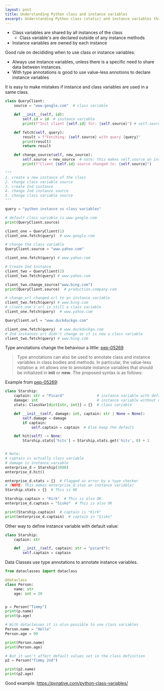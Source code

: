 ```yaml
---
layout: post
title: Understanding Python class and instance variables
excerpt: Understanding Python class (static) and instance variables through examples with and without type annotations
---
```


- Class variables are shared by all instances of the class
  - Class variable's are declared outside of any instance methods
- Instance variables are owned by each instance

Good rule on decididing when to use class or instance variables:
- Always use instance variables, unless there is a specific need to share data between instances.
- With type annotations is good to use value-less annotions to declare instance variables

It is easy to make mistakes if instance and class variables are used in a same class.

```py
class QueryClient:
    source = "www.google.com"  # class variable

    def __init__(self, id):
        self.id = id  # instance variable
        print(f"Init client {self.id} for: {self.source}") # self.source is a class variable

    def fetch(self, query):
        result = f"Fetching: {self.source} with query {query}"
        print(result)
        return result

    def change_source(self, new_source):
        self.source = new_source  # note: this makes self.source an instance variable
        print(f"Client {self.id} source changed to: {self.source}")

"""
1. create a new instance of the class
2. change class variable source
3. create 2nd instance
4. change 2nd instance source
5. change class variable source
"""

query = "python instance vs class variables"

# default class variable is www.google.com
print(QueryClient.source)

client_one = QueryClient(1)
client_one.fetch(query)  # www.google.com

# change the class variable
QueryClient.source = "www.yahoo.com"

client_one.fetch(query) # www.yahoo.com

# Create 2nd instance
client_two = QueryClient(2)
client_two.fetch(query) # www.yahoo.com

client_two.change_source("www.bing.com")
print(QueryClient.source)  # production.company.com

# change_url changed url to an instance variable
client_two.fetch(query) # www.bing.com
# client_one's url is still a class variable
client_one.fetch(query)  # www.yahoo.com

QueryClient.url = "www.duckduckgo.com"

client_one.fetch(query)  # www.duckduckgo.com
# 2nd instances url didn't change as it is now a class variable
client_two.fetch(query) # www.bing.com
```

Type annotations change the behaviour a little: [pep-05269](https://peps.python.org/pep-0526/#class-and-instance-variable-annotations)

> Type annotations can also be used to annotate class and instance variables in class bodies and methods. In particular, the value-less notation a: int allows one to annotate instance variables that should be initialized in __init__ or __new__. The proposed syntax is as follows:

Example from [pep-05269](https://peps.python.org/pep-0526/#class-and-instance-variable-annotations):
```py
class Starship:
    captain: str = "Picard"               # instance variable with default 
    damage: int                           # instance variable without default
    stats: ClassVar[dict[str, int]] = {}  # class variable

    def __init__(self, damage: int, captain: str | None = None):
        self.damage = damage
        if captain:
            self.captain = captain  # Else keep the default

    def hit(self) -> None:
        Starship.stats['hits'] = Starship.stats.get('hits', 0) + 1


# Note:
# captain is actually class variable
# damage is instance variable
enterprise_d = Starship(3000)
enterprise_d.hit()

enterprise_d.stats = {}  # Flagged as error by a type checker 
# (NOTE: This makes enterprise_d.stas an instance variable)
Starship.stats = {}  # This is OK

Starship.captain = "Kirk"  # This is also OK
enterprise_d.captain = "Sisko"  # This is also OK

print(Starship.captain)  # captain is "Kirk"
print(enterprise_d.captain)  # captain in "Sisko"
```

Other way to define instance variable with default value:
```py
class Starship:
    captain: str 

    def __init__(self, captain: str = "picard"):
        self.captain = captain 
```

Data Classes use type annotations to annotate instance variables. 

```py
from dataclasses import dataclass

@dataclass
class Person:
    name: str
    age: int = 20


p = Person("Timmy")
print(p.name)
print(p.age)

# With dataclasses it is also possible to use class variables
Person.name = "Hello"
Person.age = 99

print(Person.name)
print(Person.age)

# But it won't affect default values set in the class definition
p2 = Person("Timmy 2nd")

print(p2.name)
print(p2.age)
```

Good example: https://pynative.com/python-class-variables/
